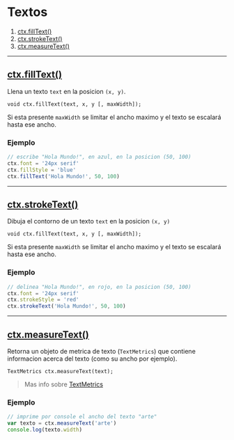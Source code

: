 Textos
======

1. [ctx.fillText()](#ctxfilltext)
1. [ctx.strokeText()](#ctxstroketext)
1. [ctx.measureText()](#ctxmeasuretext)

---

## [ctx.fillText()](https://developer.mozilla.org/es/docs/Web/API/CanvasRenderingContext2D/fillText)

Llena un texto `text` en la posicion `(x, y)`.

    void ctx.fillText(text, x, y [, maxWidth]);

Si esta presente `maxWidth` se limitar el ancho maximo y el texto se escalará hasta ese ancho.

### Ejemplo

```js
// escribe "Hola Mundo!", en azul, en la posicion (50, 100)
ctx.font = '24px serif'
ctx.fillStyle = 'blue'
ctx.fillText('Hola Mundo!', 50, 100)
```

---

## [ctx.strokeText()](https://developer.mozilla.org/es/docs/Web/API/CanvasRenderingContext2D/strokeText)

Dibuja el contorno de un texto `text` en la posicion `(x, y)`

    void ctx.fillText(text, x, y [, maxWidth]);

Si esta presente `maxWidth` se limitar el ancho maximo y el texto se escalará hasta ese ancho.

### Ejemplo

```js
// delinea "Hola Mundo!", en rojo, en la posicion (50, 100)
ctx.font = '24px serif'
ctx.strokeStyle = 'red'
ctx.strokeText('Hola Mundo!', 50, 100)
```

---

## [ctx.measureText()](https://developer.mozilla.org/es/docs/Web/API/CanvasRenderingContext2D/measureText)

Retorna un objeto de metrica de texto (`TextMetrics`) que contiene informacion acerca del texto (como su ancho por ejemplo).

    TextMetrics ctx.measureText(text);

> Mas info sobre [TextMetrics](https://developer.mozilla.org/es/docs/Web/API/TextMetrics)

### Ejemplo

```js
// imprime por console el ancho del texto "arte"
var texto = ctx.measureText('arte')
console.log(texto.width)
```
